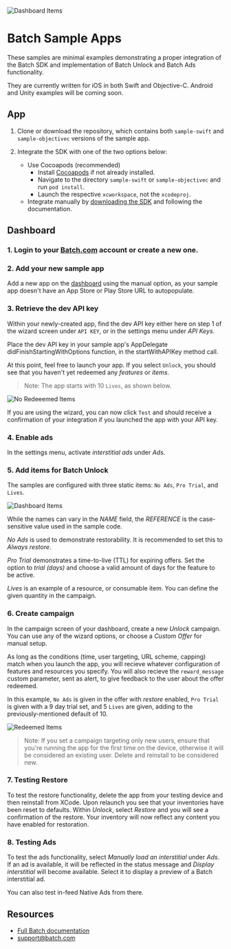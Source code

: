 ![Dashboard Items](https://raw.github.com/BatchLabs/ios-sdk/master/readme_logo.png)

# Batch Sample Apps
These samples are minimal examples demonstrating a proper integration of the Batch SDK and implementation of Batch Unlock and Batch Ads functionality.

They are currently written for iOS in both Swift and Objective-C. Android and Unity examples will be coming soon.

## App

1. Clone or download the repository, which contains both `sample-swift` and `sample-objectivec` versions of the sample app.

2. Integrate the SDK with one of the two options below:
    * Use Cocoapods (recommended)
        * Install [Cocoapods](https://cocoapods.org/) if not already installed.
        * Navigate to the directory `sample-swift` or `sample-objectivec` and run `pod install`.
        * Launch the respective `xcworkspace`, not the `xcodeproj`.
    * Integrate manually by [downloading the SDK](https://dashboard.batch.com/download) and following the documentation. 

## Dashboard

### 1. Login to your [Batch.com](https://batch.com/) account or create a new one.

### 2. Add your new sample app
Add a new app on the [dashboard](https://dashboard.batch.com/app/new) using the manual option, as your sample app doesn't have an App Store or Play Store URL to autopopulate.

### 3. Retrieve the dev API key
Within your newly-created app, find the dev API key either here on step 1 of the wizard screen under `API KEY`, or in the settings menu under *API Keys*. 

Place the dev API key in your sample app's AppDelegate didFinishStartingWithOptions function, in the startWithAPIKey method call.

At this point, feel free to launch your app. If you select `Unlock`, you should see that you haven't yet redeemed any *features* or *items*.

> Note: The app starts with 10 `Lives`, as shown below.

![No Redeeemed Items](https://raw.github.com/BatchLabs/ios-sdk/master/readme_noredeem.png)

If you are using the wizard, you can now click `Test` and should receive a confirmation of your integration if you launched the app with your API key.

### 4. Enable ads
In the settings menu, activate *interstitial ads* under *Ads*.

### 5. Add items for Batch Unlock
The samples are configured with three static items: `No Ads`, `Pro Trial`, and `Lives`.

![Dashboard Items](https://raw.github.com/BatchLabs/ios-sdk/master/readme_items.png)

While the names can vary in the *NAME* field, the *REFERENCE* is the case-sensitive value used in the sample code.

*No Ads* is used to demonstrate restorability. It is recommended to set this to *Always restore*.

*Pro Trial* demonstrates a time-to-live (TTL) for expiring offers. Set the option to *trial (days)* and choose a valid amount of days for the feature to be active.

*Lives* is an example of a resource, or consumable item. You can define the given quantity in the campaign.  

### 6. Create campaign
In the campaign screen of your dashboard, create a new *Unlock* campaign. You can use any of the wizard options, or choose a *Custom Offer* for manual setup. 

As long as the conditions (time, user targeting, URL scheme, capping) match when you launch the app, you will recieve whatever configuration of features and resources you specify. You will also recieve the `reward_message` custom parameter, sent as alert, to give feedback to the user about the offer redeemed.

In this example, `No Ads` is given in the offer with *restore* enabled, `Pro Trial` is given with a 9 day trial set, and 5 `Lives` are given, adding to the previously-mentioned default of 10.

![Redeemed Items](https://raw.github.com/BatchLabs/ios-sdk/master/readme_redeem.png)

> Note: If you set a campaign targeting only new users, ensure that you're running the app for the first time on the device, otherwise it will be considered an existing user. Delete and reinstall to be considered new.

### 7. Testing Restore

To test the restore functionality, delete the app from your testing device and then reinstall from XCode. Upon relaunch you see that your inventories have been reset to defaults. Within *Unlock*, select *Restore* and you will see a confirmation of the restore. Your inventory will now reflect any content you have enabled for restoration.

### 8. Testing Ads

To test the ads functionality, select *Manually load an interstitial* under *Ads*. If an ad is available, it will be reflected in the status message and *Display interstitial* will become available. Select it to display a preview of a Batch interstitial ad.  

You can also test in-feed Native Ads from there.
 
## Resources
* [Full Batch documentation](https://dashboard.batch.com/doc)
* [support@batch.com](support@batch.com)